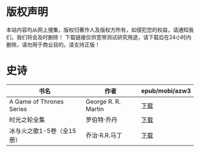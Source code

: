 # 版权声明

本站内容均从网上搜集，版权归著作人及版权方所有，如侵犯您的权益，请通知我们，我们将会及时删除！ 下载链接仅供宽带测试研究用途，请下载后在24小时内删除，请勿用于商业目的。请支持正版！

# 史诗

| 书名 | 作者 | epub/mobi/azw3 |
| --- | --- | --- |
| A Game of Thrones Series | George R. R. Martin | [下载](https://url89.ctfile.com/f/31084289-1357039252-7f3bcd?p=8866) |
| 时光之轮全集 | 罗伯特·乔丹 | [下载](https://url89.ctfile.com/f/31084289-1357006192-45f890?p=8866) |
| 冰与火之歌1-5卷（全15册） | 乔治·R.R.马丁 | [下载](https://url89.ctfile.com/f/31084289-1357005802-26b297?p=8866) |
